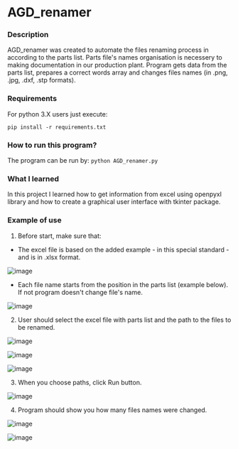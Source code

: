 # AGD_renamer

### Description

AGD_renamer was created to automate the files renaming process in according to the parts list. Parts file's names organisation is necessery to making documentation in our production plant. Program gets data from the parts list, prepares a correct words array and changes files names (in .png, .jpg, .dxf, .stp formats).

### Requirements

For python 3.X users just execute:

`pip install -r requirements.txt`

### How to run this program?

The program can be run by: `python AGD_renamer.py`

### What I learned
In this project I learned how to get information from excel using openpyxl library and how to create a graphical user interface with tkinter package.

### Example of use
1. Before start, make sure that:
- The excel file is based on the added example - in this special standard - and is in .xlsx format.

![image](https://user-images.githubusercontent.com/104097333/193411109-c14d40f4-73af-46cd-acb9-895dbf1f3d22.png)

- Each file name starts from the position in the parts list (example below). If not program doesn't change file's name.

![image](https://user-images.githubusercontent.com/104097333/193411974-ac746395-c987-474a-9885-a2bb65be7f15.png)

2. User should select the excel file with parts list and the path to the files to be renamed. 

![image](https://user-images.githubusercontent.com/104097333/193151584-6b78aa25-89bf-45fd-a8b2-cc8c33989f3c.png)

![image](https://user-images.githubusercontent.com/104097333/193411198-c8c0d892-a15b-4d85-a48a-0ebb97313dc0.png)

![image](https://user-images.githubusercontent.com/104097333/193411232-35cbbda8-4b8c-416f-975e-d2335067081c.png)

3. When you choose paths, click Run button.

![image](https://user-images.githubusercontent.com/104097333/193417504-4a45c49f-bf48-42ca-aaec-42c85000cc03.png)

4. Program should show you how many files names were changed.

![image](https://user-images.githubusercontent.com/104097333/193411626-dca63e93-3f8b-4085-976e-ea8fc98ef8ca.png)

![image](https://user-images.githubusercontent.com/104097333/193417650-e0a5ea40-d497-4ee6-8710-026ae00c49bf.png)
